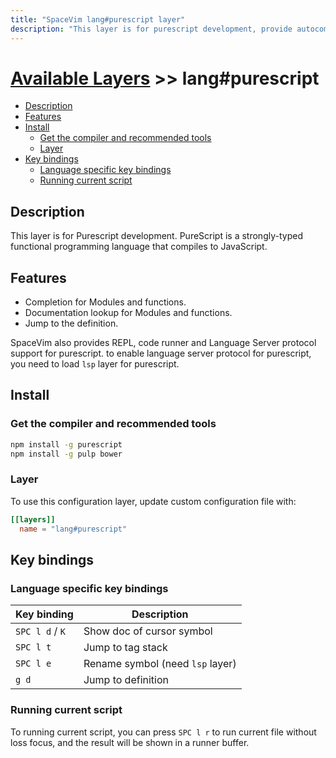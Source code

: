```yaml
---
title: "SpaceVim lang#purescript layer"
description: "This layer is for purescript development, provide autocompletion, syntax checking, code format for purescript file."
---
```


# [Available Layers](../../) >> lang#purescript

<!-- vim-markdown-toc GFM -->

- [Description](#description)
- [Features](#features)
- [Install](#install)
  - [Get the compiler and recommended  tools](#get-the-compiler-and-recommended--tools)
  - [Layer](#layer)
- [Key bindings](#key-bindings)
  - [Language specific key bindings](#language-specific-key-bindings)
  - [Running current script](#running-current-script)

<!-- vim-markdown-toc -->

## Description

This layer is for Purescript development. PureScript is a strongly-typed functional programming language that compiles to JavaScript.

## Features

- Completion for Modules and functions.
- Documentation lookup for Modules and functions.
- Jump to the definition.

SpaceVim also provides REPL, code runner and Language Server protocol support for purescript. to enable language server protocol
for purescript, you need to load `lsp` layer for purescript.

## Install

### Get the compiler and recommended  tools

```sh
npm install -g purescript
npm install -g pulp bower
```

### Layer

To use this configuration layer, update custom configuration file with:

```toml
[[layers]]
  name = "lang#purescript"
```

## Key bindings

### Language specific key bindings

| Key binding     | Description                      |
| --------------- | -------------------------------- |
| `SPC l d` / `K` | Show doc of cursor symbol        |
| `SPC l t`       | Jump to tag stack                |
| `SPC l e`       | Rename symbol (need `lsp` layer) |
| `g d`           | Jump to definition               |

### Running current script

To running current script, you can press `SPC l r` to run current file without loss focus, and the result will be shown in a runner buffer.
